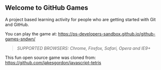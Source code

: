 ## Welcome to GitHub Games

A project based learning activity for people who are getting started with Git and GitHub.

You can play the game at: https://ps-developers-sandbox.github.io/github-games-sndwn/

> _*SUPPORTED BROWSERS*: Chrome, Firefox, Safari, Opera and IE9+_

This fun open source game was cloned from: https://github.com/jakesgordon/javascript-tetris
